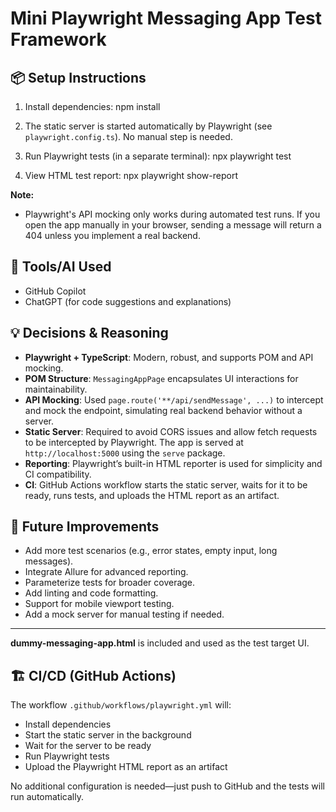# Mini Playwright Messaging App Test Framework

## 📦 Setup Instructions



1. Install dependencies:
   npm install


2. The static server is started automatically by Playwright (see `playwright.config.ts`).
   No manual step is needed.

3. Run Playwright tests (in a separate terminal):
   npx playwright test

4. View HTML test report:
   npx playwright show-report

**Note:**
- Playwright's API mocking only works during automated test runs. If you open the app manually in your browser, sending a message will return a 404 unless you implement a real backend.


## 🤖 Tools/AI Used
- GitHub Copilot
- ChatGPT (for code suggestions and explanations)


## 💡 Decisions & Reasoning
- **Playwright + TypeScript**: Modern, robust, and supports POM and API mocking.
- **POM Structure**: `MessagingAppPage` encapsulates UI interactions for maintainability.
- **API Mocking**: Used `page.route('**/api/sendMessage', ...)` to intercept and mock the endpoint, simulating real backend behavior without a server.
- **Static Server**: Required to avoid CORS issues and allow fetch requests to be intercepted by Playwright. The app is served at `http://localhost:5000` using the `serve` package.
- **Reporting**: Playwright’s built-in HTML reporter is used for simplicity and CI compatibility.
- **CI**: GitHub Actions workflow starts the static server, waits for it to be ready, runs tests, and uploads the HTML report as an artifact.


## 🧪 Future Improvements
- Add more test scenarios (e.g., error states, empty input, long messages).
- Integrate Allure for advanced reporting.
- Parameterize tests for broader coverage.
- Add linting and code formatting.
- Support for mobile viewport testing.
- Add a mock server for manual testing if needed.

---


**dummy-messaging-app.html** is included and used as the test target UI.

## 🏗️ CI/CD (GitHub Actions)

The workflow `.github/workflows/playwright.yml` will:
- Install dependencies
- Start the static server in the background
- Wait for the server to be ready
- Run Playwright tests
- Upload the Playwright HTML report as an artifact

No additional configuration is needed—just push to GitHub and the tests will run automatically.
